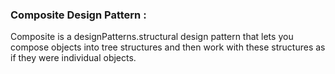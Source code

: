 ### Composite Design Pattern :

Composite is a designPatterns.structural design pattern that lets you compose objects into tree structures and then work with these structures as if they were individual objects.